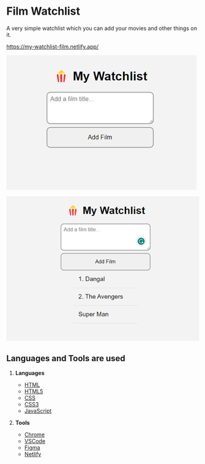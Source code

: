 # Film Watchlist
A very simple watchlist which you can add your movies and other things on it.

https://my-watchlist-film.netlify.app/

![Alt text](./images/image.png)

![Alt text](./images/Watchlist.png)


## Languages and Tools are used

1. **Languages**

    + [HTML](https://github.com/topics/html)
    + [HTML5](https://github.com/topics/html5)
    + [CSS](https://github.com/topics/css)
    + [CSS3](https://github.com/topics/css3)
    + [JavaScript](https://github.com/topics/javascript)

2. **Tools** 

    + [Chrome](https://github.com/topics/chrome)
    + [VSCode](https://github.com/topics/vscode)
    + [Figma](https://github.com/topics/figma)
    + [Netlify](https://github.com/topics/netlify)


